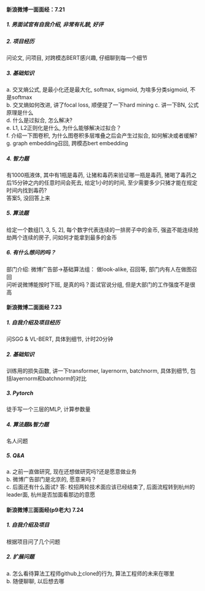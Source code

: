 

#### 新浪微博一面面经：7.21  
##### 1. 男面试官有自我介绍, 非常有礼貌, 好评   
##### 2. 项目经历   
问论文, 问项目, 对跨模态BERT感兴趣, 仔细聊到每一个细节    
##### 3. 基础知识  
a. 交叉熵公式, 是最小化还是最大化, softmax, sigmoid, 为啥多分类sigmoid, 不是softmax    
b. 交叉熵如何改进, 讲了focal loss, 顺便提了一下hard mining
c. 讲一下BN, 公式原理是什么    
d. 什么是过拟合, 怎么解决?   
e. L1, L2正则化是什么, 为什么能够解决过拟合？  
f. 介绍一下图卷积, 为什么图卷积多层堆叠之后会产生过拟合, 如何解决或者缓解?  
g. graph embedding召回, 跨模态bert embedding  
##### 4. 智力题
有1000瓶液体, 其中有1瓶是毒药, 让猪和毒药来验证哪一瓶是毒药, 猪喝了毒药之后15分钟之内的任意时间会死去, 给定1小时的时间, 至少需要多少只猪才能在规定时间内找到毒药?  
答案5, 没回答上来  
##### 5. 算法题
给定一个数组[1, 3, 5, 2], 每个数字代表连续的一排房子中的金币, 强盗不能连续抢劫两个连续的房子, 问如何才能拿到最多的金币   

##### 6. 有什么想问的吗？  
部门介绍: 微博广告部->基础算法组： 做look-alike, 召回等, 部门内有人在做图召回  
问听说微博能按时下班, 是真的吗？面试官说分组, 但是大部门的工作强度不是很高  







#### 新浪微博二面面经 7.23
##### 1. 自我介绍及项目经历
问SGG & VL-BERT, 具体到细节, 计时20分钟
##### 2. 基础知识
训练用的损失函数, 讲一下transformer, layernorm, batchnorm, 具体到细节, 包括layernorm和batchnorm的对比
##### 3. Pytorch
徒手写一个三层的MLP, 计算参数量
##### 4. 算法题&智力题
名人问题
##### 5. Q&A
a. 之前一直做研究, 现在还想做研究吗?还是愿意做业务  
b. 微博广告部门是北京的, 愿意来吗？  
c. 后面还有什么面试? 答: 校招两轮技术面应该已经结束了, 后面流程转到杭州的leader面, 杭州是否加面看那边的意愿  


#### 新浪微博三面面经(p9老大) 7.24
##### 1. 自我介绍及项目
根据项目问了几个问题
##### 2. 扩展问题
a. 怎么看待算法工程师github上clone的行为, 算法工程师的未来在哪里  
b. 随便聊聊, 以后想去哪






